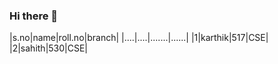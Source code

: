 ### Hi there 👋

<!--
**Vamsikarthik07/Vamsikarthik07** is a ✨ _special_ ✨ repository because its `README.md` (this file) appears on your GitHub profile.

Here are some ideas to get you started:

- 🔭 I’m currently working on ...
- 🌱 I’m currently learning ...
- 👯 I’m looking to collaborate on ...
- 🤔 I’m looking for help with ...
- 💬 Ask me about ...
- 📫 How to reach me: ...
- 😄 Pronouns: ...
- ⚡ Fun fact: ...
-->
|s.no|name|roll.no|branch|
|....|....|.......|......|
|1|karthik|517|CSE|
|2|sahith|530|CSE|


